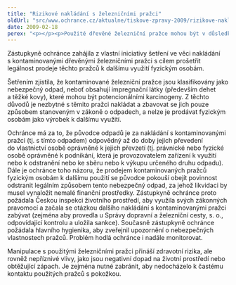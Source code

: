 ```yaml
---
title: "Rizikové nakládání s železničními pražci"
oldUrl: "src/www.ochrance.cz/aktualne/tiskove-zpravy-2009/rizikove-nakladani-s-zeleznicnimi-prazci"
date: 2009-02-18
perex: "<p></p><p>Použité dřevěné železniční pražce mohou být v důsledku kontaminace zdraví škodlivými látkami nebezpečným odpadem, který je nutné likvidovat způsobem, jenž stanoví zákon o odpadech (tj. předat k likvidaci příslušnému odbornému zařízení). Pražce nelze bez dalšího prodávat fyzickým osobám k volnému použití.</p>"
---
```


<!-- imported from the old website -->

<p class="Normln-web" style="TEXT-DECORATION: none">Zástupkyně ochránce zahájila z vlastní iniciativy šetření ve věci nakládání s kontaminovanými dřevěnými železničními pražci s cílem prošetřit legálnost prodeje těchto pražců k dalšímu využití fyzickým osobám.</p><p class="Normln-web" style="TEXT-DECORATION: none">Šetřením zjistila, že kontaminované železniční pražce jsou klasifikovány jako nebezpečný odpad, neboť obsahují impregnační látky (především dehet a těžké kovy), které mohou být potencionálními karcinogeny. Z těchto důvodů je nezbytné s těmito pražci nakládat a zbavovat se jich pouze způsobem stanoveným v zákoně o odpadech, a nelze je prodávat fyzickým osobám jako výrobek k dalšímu využití.</p><p class="Normln-web" style="TEXT-DECORATION: none">Ochránce má za to, že původce odpadů je za nakládání s kontaminovanými pražci (tj. s tímto odpadem) odpovědný až do doby jejich převedení do vlastnictví osobě oprávněné k jejich převzetí (tj. právnické nebo fyzické osobě oprávněné k podnikání, která je provozovatelem zařízení k využití nebo k odstranění nebo ke sběru nebo k výkupu určeného druhu odpadu). Dále je ochránce toho názoru, že prodejem kontaminovaných pražců fyzickým osobám k dalšímu použití se původce pokouší obejít povinnost odstranit legálním způsobem tento nebezpečný odpad, za jehož likvidaci by musel vynaložit nemalé finanční prostředky. Zástupkyně ochránce proto požádala Českou inspekci životního prostředí, aby využila svých zákonných pravomocí a začala se otázkou dalšího nakládání s kontaminovanými pražci zabývat (zejména aby provedla u Správy dopravní a železniční cesty, s. o., odpovídající kontrolu a uložila sankce). Současně zástupkyně ochránce požádala hlavního hygienika, aby zveřejnil upozornění o nebezpečných vlastnostech pražců. Problém hodlá ochránce i nadále monitorovat.</p><p class="Normln-web" style="TEXT-DECORATION: none">Manipulace s použitými železničními pražci přináší zdravotní rizika, ale rovněž nepříznivé vlivy, jako jsou negativní dopad na životní prostředí nebo obtěžující zápach. Je zejména nutné zabránit, aby nedocházelo k častému kontaktu použitých pražců s pokožkou.</p>
